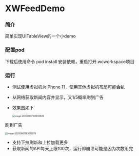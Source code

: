 # XWFeedDemo
### 简介

简单实现UITableView的一个小demo

### 配置pod

下载后使用命令 pod install 安装依赖，重启打开.wcworkspace项目

### 运行

- 测试使用虚拟机为iPhone 11，使用其他虚拟机布局可能会乱

- 从网络获取新闻内容并显示，又1/5概率刷到广告

- 效果图如下

  <img src="https://tva1.sinaimg.cn/large/007S8ZIlly1gfjwju38mhj30la18q7wh.jpg" alt="image-20200607182930849" style="zoom:50%;" />

  

刷到广告

<img src="https://tva1.sinaimg.cn/large/007S8ZIlly1gfjwkl52b9j30la18qe81.jpg" alt="image-20200607183013978" style="zoom:50%;" />

- 支持下拉刷新和上拉加载更多
- 获取新闻的API每天上限100次，运行即崩溃可能是因为次数用完